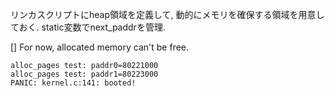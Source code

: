 リンカスクリプトにheap領域を定義して, 動的にメモリを確保する領域を用意しておく.
static変数でnext_paddrを管理.

[] For now, allocated memory can't be free.

```
alloc_pages test: paddr0=80221000
alloc_pages test: paddr1=80223000
PANIC: kernel.c:141: booted!
```